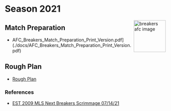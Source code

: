 # Season 2021

<img align="right" width="100" height="100" src="./JPG/breakers.PNG" alt="breakers afc image" />


## Match Preparation
- AFC_Breakers_Match_Preparation_Print_Version.pdf](./docs/AFC_Breakers_Match_Preparation_Print_Version.pdf)

## Rough Plan
- [Rough Plan](https://docs.google.com/document/d/1HwLKuzHWdzMY9hiNMNl-7k0UxkdKpG64pyDHFkBH2vA/edit)


### References
- [EST 2009 MLS Next Breakers Scrimmage 07/14/21](https://www.youtube.com/playlist?list=PLwqmavOE6xLNfzbzUYIs5UOKpTNIpONf_)

